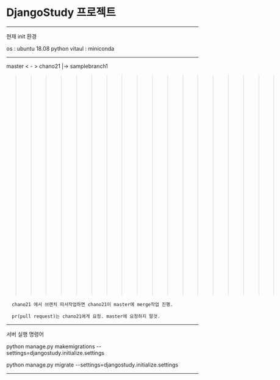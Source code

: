 # DjangoStudy 프로젝트

----------

현재 init 환경

os : ubuntu 18.08
python vitaul : miniconda 

----------
master  <    -    > chano21 |->  samplebranch1  
>>>>>>>>>>>>>>>>>>>>>>>>>>>|  
>>>>>>>>>>>>>>>>>>>>>>>>>>>|->  samplebranch2  
>>>>>>>>>>>>>>>>>>>>>>>>>>>|  
>>>>>>>>>>>>>>>>>>>>>>>>>>>|->  samplebranch3  

      chano21 에서 브랜치 따서작업하면 chano21이 master에 merge작업 진행.
      
      pr(pull request)는 chano21에게 요청. master에 요청하지 말것.
      
----------

서버 실행 명령어

python manage.py makemigrations --settings=djangostudy.initialize.settings

python manage.py migrate --settings=djangostudy.initialize.settings

-------------

